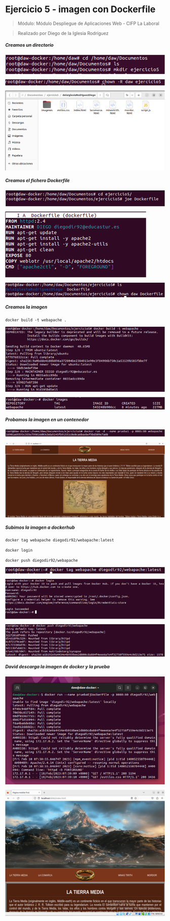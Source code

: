 # Ejercicio 5 - imagen con Dockerfile

> Módulo: Módulo Despliegue de Aplicaciones Web - CIFP La Laboral

> Realizado por Diego de la Iglesia Rodríguez

##### Creamos un directorio

![](capturas/Captura.PNG)

![](capturas/Captura2.PNG)

![](capturas/Captura3.PNG)

##### Creamos el fichero Dockerfile

![](capturas/Captura4.PNG)

![](capturas/Captura5.PNG)

![](capturas/Captura6.PNG)

##### Creamos la imagen

```shh
docker build -t webapache .
```

![](capturas/Captura7.PNG)

![](capturas/Captura8.PNG)

##### Probamos la imagen en un contenedor

![](capturas/Captura9.PNG)

![](capturas/Captura10.PNG)

##### Subimos la imagen a dockerhub

```shh
docker tag webapache diegodir92/webapache:latest

docker login

docker push diegodir92/webapache
```

![](capturas/Captura11.PNG)

![](capturas/Captura12.PNG)

![](capturas/Captura13.PNG)

##### David descarga la imagen de docker y la prueba 

![](capturas/Captura16.PNG)

![](capturas/Captura17.PNG)
